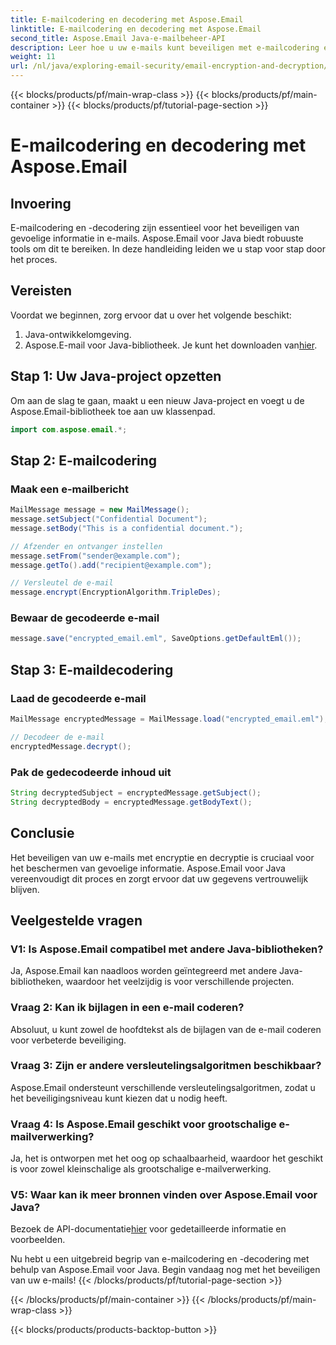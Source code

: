 ```yaml
---
title: E-mailcodering en decodering met Aspose.Email
linktitle: E-mailcodering en decodering met Aspose.Email
second_title: Aspose.Email Java-e-mailbeheer-API
description: Leer hoe u uw e-mails kunt beveiligen met e-mailcodering en -decodering met behulp van Aspose.Email voor Java. Inclusief stapsgewijze handleiding, broncode en veelgestelde vragen.
weight: 11
url: /nl/java/exploring-email-security/email-encryption-and-decryption/
---
```


{{< blocks/products/pf/main-wrap-class >}}
{{< blocks/products/pf/main-container >}}
{{< blocks/products/pf/tutorial-page-section >}}

# E-mailcodering en decodering met Aspose.Email


## Invoering

E-mailcodering en -decodering zijn essentieel voor het beveiligen van gevoelige informatie in e-mails. Aspose.Email voor Java biedt robuuste tools om dit te bereiken. In deze handleiding leiden we u stap voor stap door het proces.

## Vereisten

Voordat we beginnen, zorg ervoor dat u over het volgende beschikt:

1. Java-ontwikkelomgeving.
2.  Aspose.E-mail voor Java-bibliotheek. Je kunt het downloaden van[hier](https://releases.aspose.com/email/java/).

## Stap 1: Uw Java-project opzetten

Om aan de slag te gaan, maakt u een nieuw Java-project en voegt u de Aspose.Email-bibliotheek toe aan uw klassenpad.

```java
import com.aspose.email.*;
```

## Stap 2: E-mailcodering

### Maak een e-mailbericht

```java
MailMessage message = new MailMessage();
message.setSubject("Confidential Document");
message.setBody("This is a confidential document.");

// Afzender en ontvanger instellen
message.setFrom("sender@example.com");
message.getTo().add("recipient@example.com");

// Versleutel de e-mail
message.encrypt(EncryptionAlgorithm.TripleDes);
```

### Bewaar de gecodeerde e-mail

```java
message.save("encrypted_email.eml", SaveOptions.getDefaultEml());
```

## Stap 3: E-maildecodering

### Laad de gecodeerde e-mail

```java
MailMessage encryptedMessage = MailMessage.load("encrypted_email.eml");

// Decodeer de e-mail
encryptedMessage.decrypt();
```

### Pak de gedecodeerde inhoud uit

```java
String decryptedSubject = encryptedMessage.getSubject();
String decryptedBody = encryptedMessage.getBodyText();
```

## Conclusie

Het beveiligen van uw e-mails met encryptie en decryptie is cruciaal voor het beschermen van gevoelige informatie. Aspose.Email voor Java vereenvoudigt dit proces en zorgt ervoor dat uw gegevens vertrouwelijk blijven.

## Veelgestelde vragen

### V1: Is Aspose.Email compatibel met andere Java-bibliotheken?

Ja, Aspose.Email kan naadloos worden geïntegreerd met andere Java-bibliotheken, waardoor het veelzijdig is voor verschillende projecten.

### Vraag 2: Kan ik bijlagen in een e-mail coderen?

Absoluut, u kunt zowel de hoofdtekst als de bijlagen van de e-mail coderen voor verbeterde beveiliging.

### Vraag 3: Zijn er andere versleutelingsalgoritmen beschikbaar?

Aspose.Email ondersteunt verschillende versleutelingsalgoritmen, zodat u het beveiligingsniveau kunt kiezen dat u nodig heeft.

### Vraag 4: Is Aspose.Email geschikt voor grootschalige e-mailverwerking?

Ja, het is ontworpen met het oog op schaalbaarheid, waardoor het geschikt is voor zowel kleinschalige als grootschalige e-mailverwerking.

### V5: Waar kan ik meer bronnen vinden over Aspose.Email voor Java?

 Bezoek de API-documentatie[hier](https://reference.aspose.com/email/java/) voor gedetailleerde informatie en voorbeelden.

Nu hebt u een uitgebreid begrip van e-mailcodering en -decodering met behulp van Aspose.Email voor Java. Begin vandaag nog met het beveiligen van uw e-mails!
{{< /blocks/products/pf/tutorial-page-section >}}

{{< /blocks/products/pf/main-container >}}
{{< /blocks/products/pf/main-wrap-class >}}

{{< blocks/products/products-backtop-button >}}
